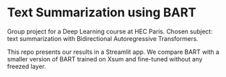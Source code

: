 # Text Summarization using BART

Group project for a Deep Learning course at HEC Paris. Chosen subject: text summarization with Bidirectional Autoregressive Transformers.

This repo presents our results in a Streamlit app. We compare BART with a smaller version of BART trained on Xsum and fine-tuned without any freezed layer.
